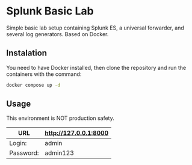 # Splunk Basic Lab

Simple basic lab setup containing Splunk ES, a universal forwarder, and several log generators. Based on Docker.

## Instalation
You need to have Docker installed, then clone the repository and run the containers with the command:

```bash
docker compose up -d
```

## Usage

This environment is NOT production safety.

| URL        | http://127.0.0.1:8000 |
|------------|-----------------------|
| Login:     | admin                 |
| Password:  | admin123              | 
